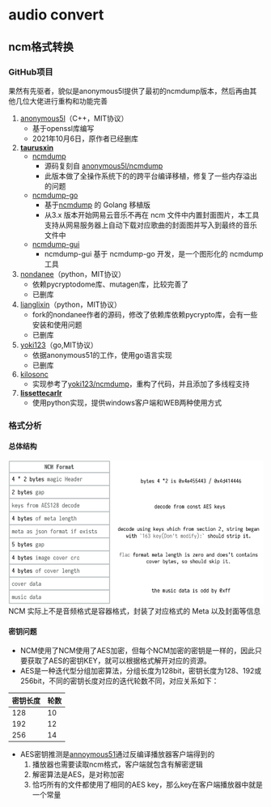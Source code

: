 # audio convert     

## ncm格式转换  
### GitHub项目
果然有先驱者，貌似是anonymous5l提供了最初的ncmdump版本，然后再由其他几位大佬进行重构和功能完善
1. [anonymous5l](https://github.com/anonymous5l/ncmdump)（C++，MIT协议）  
   + 基于openssl库编写  
   + 2021年10月6日，原作者已经删库  
2. **[taurusxin](https://github.com/taurusxin/)**
    + [ncmdump](https://github.com/taurusxin/ncmdump)  
      + 源码复刻自 [anonymous5l/ncmdump](https://github.com/anonymous5l/ncmdump)  
      + 此版本做了全操作系统下的的跨平台编译移植，修复了一些内存溢出的问题    
    + [ncmdump-go](https://git.taurusxin.com/taurusxin/ncmdump-go)  
      + 基于[ncmdump](https://github.com/taurusxin/ncmdump) 的 Golang 移植版  
      + 从3.x 版本开始网易云音乐不再在 ncm 文件中内置封面图片，本工具支持从网易服务器上自动下载对应歌曲的封面图并写入到最终的音乐文件中
    + [ncmdump-gui](https://git.taurusxin.com/taurusxin/ncmdump-gui)  
      + ncmdump-gui 基于 ncmdump-go 开发，是一个图形化的 ncmdump 工具  
3. [nondanee](https://github.com/nondanee/ncmdump)（python，MIT协议）  
   + 依赖pycryptodome库、mutagen库，比较完善了  
   + 已删库  
4. [lianglixin](https://github.com/lianglixin/ncmdump)（python，MIT协议）  
   + fork的nondanee作者的源码，修改了依赖库依赖pycrypto库，会有一些安装和使用问题  
   + 已删库  
5. [yoki123](https://github.com/yoki123/ncmdump)（go,MIT协议）  
   + 依据anonymous51的工作，使用go语言实现  
   + 已删库  
6. [kilosonc](https://github.com/kilosonc/NCMconverter)  
   + 实现参考了[yoki123/ncmdump](https://github.com/yoki123/ncmdump)，重构了代码，并且添加了多线程支持  
7. **[lissettecarlr](https://github.com/lissettecarlr/ncmdump)**  
   + 使用python实现，提供windows客户端和WEB两种使用方式  

### 格式分析        
#### 总体结构
![ncm文件总体结构](ncm_format.png)       
NCM 实际上不是音频格式是容器格式，封装了对应格式的 Meta 以及封面等信息
#### 密钥问题  

+ NCM使用了NCM使用了AES加密，但每个NCM加密的密钥是一样的，因此只要获取了AES的密钥KEY，就可以根据格式解开对应的资源。
+ AES是一种迭代型分组加密算法，分组长度为128bit，密钥长度为128、192或256bit，不同的密钥长度对应的迭代轮数不同，对应关系如下：

|密钥长度|轮数|
|---|---|
|128|10|
|192|12|
|256|14|

+ AES密钥推测是[annoymous51](https://github.com/anonymous5l)通过反编译播放器客户端得到的  
  1. 播放器也需要读取ncm格式，客户端就包含有解密逻辑
  2. 解密算法是AES，是对称加密
  3. 恰巧所有的文件都使用了相同的AES key，那么key在客户端播放器中就是一个常量